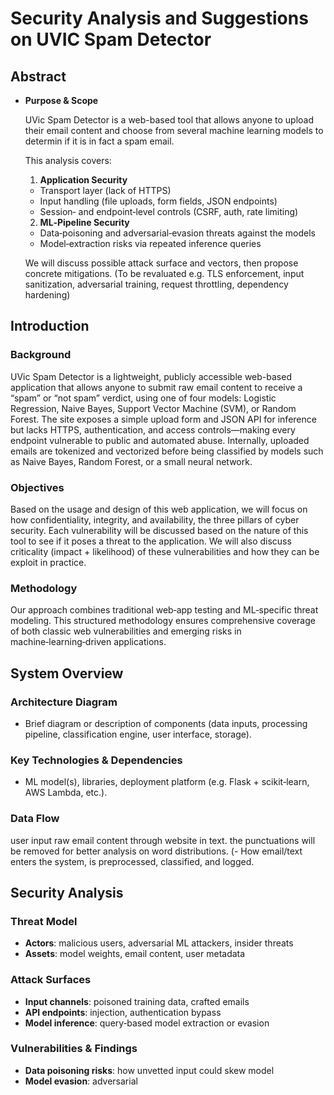 # Security Analysis and Suggestions on UVIC Spam Detector

## Abstract
- **Purpose & Scope**  

  UVic Spam Detector is a web-based tool that allows anyone to upload their email content and choose from several machine learning models to determin if it is in fact a spam email. 
  
  This analysis covers:

  1. **Application Security**  
   - Transport layer (lack of HTTPS)  
   - Input handling (file uploads, form fields, JSON endpoints)  
   - Session‑ and endpoint‑level controls (CSRF, auth, rate limiting)

  2. **ML‑Pipeline Security**  
   - Data‑poisoning and adversarial‑evasion threats against the models  
   - Model‑extraction risks via repeated inference queries

  We will discuss possible attack surface and vectors, then propose concrete mitigations.  (To be revaluated e.g. TLS enforcement, input sanitization, adversarial training, request throttling, dependency hardening)

## Introduction

### Background  
UVic Spam Detector is a lightweight, publicly accessible web-based application that allows anyone to submit raw email content to receive a “spam” or “not spam” verdict, using one of four models: Logistic Regression, Naive Bayes, Support Vector Machine (SVM), or Random Forest. The site exposes a simple upload form and JSON API for inference but lacks HTTPS, authentication, and access controls—making every endpoint vulnerable to public and automated abuse. Internally, uploaded emails are tokenized and vectorized before being classified by models such as Naive Bayes, Random Forest, or a small neural network.

### Objectives  
Based on the usage and design of this web application, we will focus on how confidentiality, integrity, and availability, the three pillars of cyber security. Each vulnerability will be discussed based on the nature of this tool to see if it poses a threat to the application. We will also discuss criticality (impact + likelihood) of these vulnerabilities and how they can be exploit in practice.

### Methodology
Our approach combines traditional web‑app testing and ML‑specific threat modeling.
This structured methodology ensures comprehensive coverage of both classic web vulnerabilities and emerging risks in machine‑learning‑driven applications.

## System Overview
### Architecture Diagram  
- Brief diagram or description of components (data inputs, processing pipeline, classification engine, user interface, storage).  
### Key Technologies & Dependencies  
- ML model(s), libraries, deployment platform (e.g. Flask + scikit‑learn, AWS Lambda, etc.).  
### Data Flow  
user input raw email content through website in text. the punctuations will be removed for better analysis on word distributions.  (- How email/text enters the system, is preprocessed, classified, and logged.

## Security Analysis
### Threat Model  
- **Actors**: malicious users, adversarial ML attackers, insider threats  
- **Assets**: model weights, email content, user metadata  
### Attack Surfaces  
- **Input channels**: poisoned training data, crafted emails  
- **API endpoints**: injection, authentication bypass  
- **Model inference**: query‑based model extraction or evasion  
### Vulnerabilities & Findings  
- **Data poisoning risks**: how unvetted input could skew model  
- **Model evasion**: adversarial
